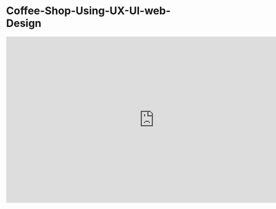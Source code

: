 # Coffee-Shop-Using-UX-UI-web-Design
<iframe style="border: 1px solid rgba(0, 0, 0, 0.1);" width="800" height="450" src="https://www.figma.com/embed?embed_host=share&url=https%3A%2F%2Fwww.figma.com%2Fdesign%2F49uqn4xegAvmXsFVsCWOHt%2FCOFFEE-SHOP-APP-(Community)%3Fnode-id%3D0-1%26m%3Ddev" allowfullscreen></iframe>
